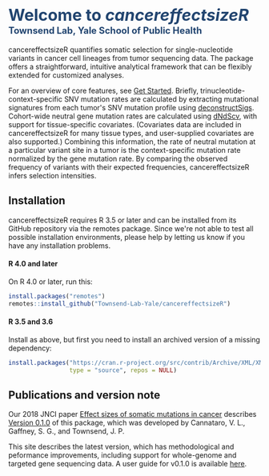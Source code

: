 # <span style="color:#224570;font-size:115%">Welcome to <em>cancereffectsizeR</em></span><br><span style="font-size:65%; color:#224570">Townsend Lab, Yale School of Public Health</span>

cancereffectsizeR quantifies somatic selection for single-nucleotide variants in cancer cell lineages from tumor sequencing data. The package offers a straightforward, intuitive analytical framework that can be flexibly extended for customized analyses.

For an overview of core features, see [Get Started](articles/cancereffectsizeR.html). Briefly, trinucleotide-context-specific SNV mutation rates are calculated by extracting mutational signatures from each tumor's SNV mutation profile using [deconstructSigs](https://github.com/raerose01/deconstructSigs). Cohort-wide neutral gene mutation rates are calculated using [dNdScv](https://github.com/im3sanger/dndscv), with support for tissue-specific covariates. (Covariates data are included in cancereffectsizeR for many tissue types, and user-supplied covariates are also supported.) Combining this information, the rate of neutral mutation at a particular variant site in a tumor is the context-specific mutation rate normalized by the gene mutation rate. By comparing the observed frequency of variants with their expected frequencies, cancereffectsizeR infers selection intensities.

## Installation
cancereffectsizeR requires R 3.5 or later and can be installed from its GitHub repository via the remotes package. Since we're not able to test all possible installation environments, please help by letting us know if you have any installation problems.

#### R 4.0 and later
On R 4.0 or later, run this:
```R
install.packages("remotes")
remotes::install_github("Townsend-Lab-Yale/cancereffectsizeR")
```

#### R 3.5 and 3.6
Install as above, but first you need to install an archived version of a missing dependency:
```R
install.packages("https://cran.r-project.org/src/contrib/Archive/XML/XML_3.99-0.3.tar.gz", 
                 type = "source", repos = NULL)
```


## Publications and version note
Our 2018 JNCI paper [Effect sizes of somatic mutations in cancer](https://doi.org/10.1093/jnci/djy168) describes [Version 0.1.0](https://github.com/Townsend-Lab-Yale/cancereffectsizeR/releases/tag/0.1.0) of this package, which was developed by Cannataro, V. L., Gaffney, S. G., and Townsend, J. P. 

This site describes the latest version, which has methodological and peformance improvements, including support for whole-genome and targeted gene sequencing data. A user guide for v0.1.0 is available [here](https://github.com/Townsend-Lab-Yale/cancereffectsizeR/blob/master/user_guide/cancereffectsizeR_user_guide.md).







